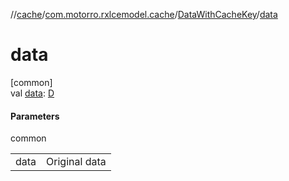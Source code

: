 //[cache](../../../index.md)/[com.motorro.rxlcemodel.cache](../index.md)/[DataWithCacheKey](index.md)/[data](data.md)

# data

[common]\
val [data](data.md): [D](index.md)

#### Parameters

common

| | |
|---|---|
| data | Original data |
